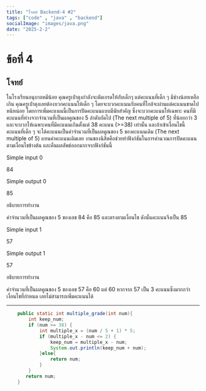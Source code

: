 ```yaml
---
title: "โจทย์ Backend-4 #2"
tags: ["code" , "java" , "backend"]
socialImage: "images/java.png"
date: "2025-2-2"
---
```


# ข้อที่ 4

## โจทย์

ในโรงเรียนอนุบาลหมีน้อย คุณครูเป๋าตุงกำลังจะตัดเกรดให้กับเด็กๆ แต่คะแนนที่เด็ก ๆ
มีช่างน้อยเหลือเกิน คุณครูเป๋าตุงเลยต้องบวกคะแนนให้เด็ก ๆ
โดยจะบวกคะแนนกับคนที่ใกล้จะผ่านแต่คะแนนขาดไปหนิหน่อย
โดยการเพิ่มคะแนนนี้เป็นการปัดคะแนนแบบมีนัยสำคัญ ซึ่งจะบวกคะแนนให้เฉพาะ
คนที่มีคะแนนที่ห่างจากจำนวนที่เป็นผลคูณของ 5 ลำดับถัดไป (The next multiple of 5) ที่น้อยกว่า 3
และจะบวกให้เฉพาะคนที่มีคะแนนเกินตั้งแต่ 38 คะแนน (>=38) เท่านั้น และถ้าเข้าเงื่อนไขนี้ คะแนนที่เด็ก ๆ
จะได้คะแนนเป็นค่าจำนวนที่เป็นผลคูณของ 5 ของคะแนนเดิม (The next multiple of 5)
แทนค่าคะแนนเดิมเลย
งานของนิสิตคือช่วยทำฟังก์ชันในการคำนวณการปัดคะแนนตามเงื่อนไขข้างต้น
และคืนผลลัพธ์ออกมากจากฟังก์ชันนี้

Simple input 0

84

Simple output 0

85

อธิบายการทำงาน

ค่าจำนวนที่เป็นผลคูณของ 5 ของเลข 84 คือ 85 และตรงตามเงื่อนไข ดังนั้นคะแนนจึงเป็น 85

Simple input 1

57

Simple output 1

57

อธิบายการทำงาน

ค่าจำนวนที่เป็นผลคูณของ 5 ของเลข 57 คือ 60 แต่ 60 หากจาก 57 เป็น 3
คะแนนซึ่งมากกว่าเงื่อนไขที่กำหนด เลยไม่สามารถเพิ่มคะแนนได้

---

```java
    public static int multiple_grade(int num){
        int keep_num;
        if (num >= 38) {
            int multiple_x = (num / 5 + 1) * 5;
            if (multiple_x - num <= 2) {
                keep_num = multiple_x - num;
                System.out.println(keep_num + num);
            }else{
                return num;
            }
        }
       return num;
    }
```

